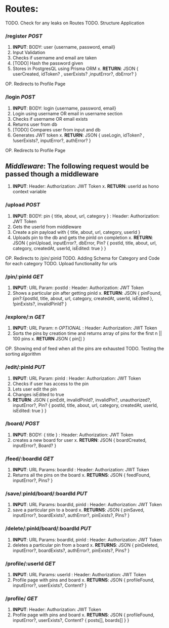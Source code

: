 # **Routes:** 

TODO. Check for any leaks on Routes
TODO. Structure Application

### /register _POST_
1. **INPUT**: BODY: user {username, password, email}
2. Input Validation
3. Checks if username and email are taken
4. [TODO] Hash the password given
5. Stores in PostgresQL using Prisma ORM 
x. **RETURN**: JSON { userCreated, idToken? , userExists? ,inputError?, dbError? }  

OP. Redirects to Profile Page

### /login _POST_
1. **INPUT**: BODY: login {username, password, email}
2. Login using username OR email in username section
3. Checks if username OR email exists
4. Returns user from db
5. [TODO] Compares user from input and db
6. Generates JWT token
x. **RETURN**: JSON {  useLogin, idToken? , !userExists?, inputError?, authError? }  

OP. Redirects to Profile Page

## *Middleware*: **The following request would be passed though a middleware**
1. **INPUT**: Header: Authorization: JWT Token
x. **RETURN**: userId as hono context variable

### /upload _POST_
1. **INPUT**: BODY: pin { title, about, url, category }
            : Header: Authorization: JWT Token
2. Gets the userId from middleware 
3. Create a pin payload with { title, about, url, category, userId }
3. Uploads pin to the db and gets the pinId on completion
x. **RETURN**: JSON { pinUpload, inputError?, dbError,  Pin? { postId, title, about, url, category, createdAt, userId, isEdited: true } }

OP. Redirects to /pin/:pinId
TODO. Adding Schema for Category and Code for each category
TODO. Upload functionality for urls

### /pin/:pinId _GET_
1. **INPUT**: URL Param: postId
            : Header: Authorization: JWT Token
2. Shows a particular pin after getting pinId
x. **RETURN**: JSON { pinFound, pin?:{postId, title, about, url, category, createdAt, userId, isEdited }, !pinExists?, invalidPinId? }

### /explore/:n _GET_
1. **INPUT**: URL Param: n _OPTIONAL_
            : Header: Authorization: JWT Token
2. Sorts the pins by creation time and returns array of pins for the first n || 100 pins
x. **RETURN** JSON { pin[] }

OP. Showing end of feed when all the pins are exhausted
TODO. Testing the sorting algorithm

### /edit/:pinId _PUT_
1. **INPUT**: URL Param: pinId
            : Header: Authorization: JWT Token
2. Checks if user has access to the pin
3. Lets user edit the pin
4. Changes isEdited to true
5. **RETURN**: JSON { pinEdit, invalidPinId?, invalidPin?, unauthorized?, inputError?, Pin? { postId, title, about, url, category, createdAt, userId, isEdited: true } } 

### /board/ _POST_
1. **INPUT**: BODY: { title } 
            : Header: Authorization: JWT Token
2. creates a new board for user
x. **RETURN**: JSON { boardCreated, inputError?, Board? }

### /feed/:boardId _GET_
1. **INPUT**: URL Params: boardId
            : Header: Authorization: JWT Token
2. Returns all the pins on the board
x. **RETURNS**: JSON { feedFound, inputError?, Pins? }

### /save/:pinId/board/:boardId _PUT_
1. **INPUT**: URL Params: boardId, pinId
            : Header: Authorization: JWT Token
2. save a particular pin to a board
x. **RETURNS**: JSON { pinSaved, inputError?, boardExists?, authError?, pinExists?, Pins? }

### /delete/:pinId/board/:boardId _PUT_
1. **INPUT**: URL Params: boardId, pinId
            : Header: Authorization: JWT Token
2. deletes a particular pin from a board
x. **RETURNS**: JSON { pinDeleted, inputError?, boardExists?, authError?, pinExists?, Pins? }

### /profile/:userId _GET_
1. **INPUT**: URL Params: userId
            : Header: Authorization: JWT Token
2. Profile page with pins and board
x. **RETURNS**: JSON { profileFound, inputError?, userExists?, Content? }

### /profile/ _GET_
1. **INPUT**: Header: Authorization: JWT Token
2. Profile page with pins and board
x. **RETURNS**: JSON { profileFound, inputError?, userExists?, Content? { posts[], boards[] } }